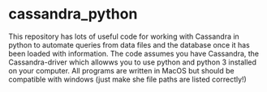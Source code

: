 # cassandra_python
This repository has lots of useful code for working with Cassandra in python to automate queries from data files and the database once it has been loaded with information. The code assumes you have Cassandra, the Cassandra-driver which allowws you to use python and python 3 installed on your computer. All programs are written in MacOS but should be compatible with windows (just make she file paths are listed correctly!)
